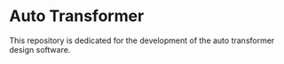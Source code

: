 # Auto Transformer

This repository is dedicated for the development of the auto transformer design software.

